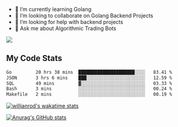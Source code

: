 
- 🌱 I’m currently learning Golang
- 👯 I’m looking to collaborate on Golang Backend Projects
- 🤔 I’m looking for help with backend projects
- 💬 Ask me about Algorithmic Trading Bots

![](https://github-profile-trophy.vercel.app/?username=kevinbarrero)

## My Code Stats

<!--START_SECTION:waka-->

```txt
Go         20 hrs 38 mins  █████████████████████░░░░   83.41 %
JSON       3 hrs 6 mins    ███░░░░░░░░░░░░░░░░░░░░░░   12.59 %
SQL        49 mins         ▓░░░░░░░░░░░░░░░░░░░░░░░░   03.33 %
Bash       3 mins          ░░░░░░░░░░░░░░░░░░░░░░░░░   00.24 %
Makefile   2 mins          ░░░░░░░░░░░░░░░░░░░░░░░░░   00.19 %
```

<!--END_SECTION:waka-->

[![willianrod's wakatime stats](https://github-readme-stats.vercel.app/api/wakatime?username=holdandup&layout=compact&theme=react&custom_title=Wakatime%20All%20Time%20Stats&langs_count=8)](https://github.com/anuraghazra/github-readme-stats)

[![Anurag's GitHub stats](https://github-readme-stats.vercel.app/api?username=Kevinbarrero)](https://github.com/anuraghazra/github-readme-stats)




